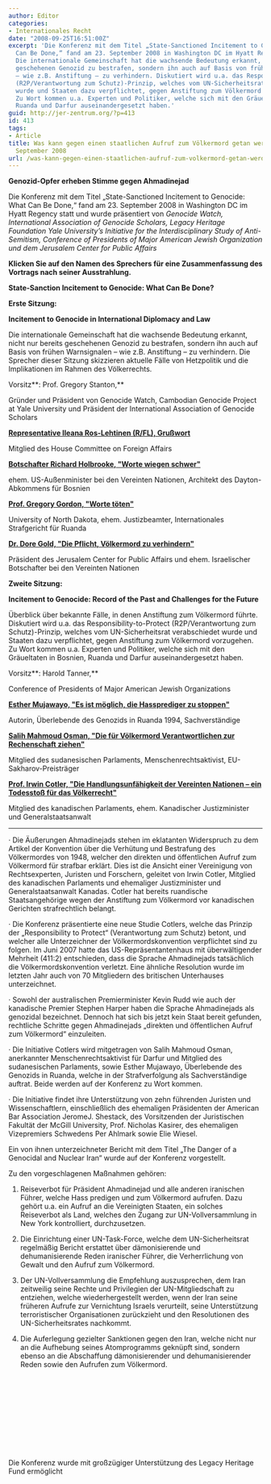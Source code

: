 ```yaml
---
author: Editor
categories:
- Internationales Recht
date: "2008-09-25T16:51:00Z"
excerpt: 'Die Konferenz mit dem Titel „State-Sanctioned Incitement to Genocide: What
  Can Be Done,“ fand am 23. September 2008 in Washington DC im Hyatt Regency statt.
  Die internationale Gemeinschaft hat die wachsende Bedeutung erkannt, nicht nur bereits
  geschehenen Genozid zu bestrafen, sondern ihn auch auf Basis von frühen Warnsignalen
  – wie z.B. Anstiftung – zu verhindern. Diskutiert wird u.a. das Responsibility-to-Protect
  (R2P/Verantwortung zum Schutz)-Prinzip, welches vom UN-Sicherheitsrat verabschiedet
  wurde und Staaten dazu verpflichtet, gegen Anstiftung zum Völkermord vorzugehen.
  Zu Wort kommen u.a. Experten und Politiker, welche sich mit den Gräueltaten in Bosnien,
  Ruanda und Darfur auseinandergesetzt haben.'
guid: http://jer-zentrum.org/?p=413
id: 413
tags:
- Article
title: Was kann gegen einen staatlichen Aufruf zum Völkermord getan werden? JCPA-Konferenz
  September 2008
url: /was-kann-gegen-einen-staatlichen-aufruf-zum-volkermord-getan-werden-jcpa-konferenz-september-2008/
---
```






**Genozid-Opfer erheben Stimme gegen Ahmadinejad**



 




Die Konferenz mit dem Titel „State-Sanctioned Incitement to Genocide: What Can Be Done,“ fand am 23. September 2008 in Washington DC im Hyatt Regency statt und wurde präsentiert von *Genocide Watch, International Association of Genocide Scholars, Legacy Heritage Foundation Yale University’s Initiative for the Interdisciplinary Study of Anti-Semitism, Conference of Presidents of Major American Jewish Organization und dem Jerusalem Center for Public Affairs* 


 

**Klicken Sie auf den Namen des Sprechers für eine Zusammenfassung des Vortrags nach seiner Ausstrahlung.**

 

**State-Sanction Incitement to Genocide: What Can Be Done?**



 

**Erste Sitzung:** 

**Incitement to Genocide in International Diplomacy and Law**

 

Die internationale Gemeinschaft hat die wachsende Bedeutung erkannt, nicht nur bereits geschehenen Genozid zu bestrafen, sondern ihn auch auf Basis von frühen Warnsignalen – wie z.B. Anstiftung – zu verhindern. Die Sprecher dieser Sitzung skizzieren aktuelle Fälle von Hetzpolitik und die Implikationen im Rahmen des Völkerrechts.

 

Vorsitz**: Prof. Gregory Stanton,** 

Gründer und Präsident von Genocide Watch, Cambodian Genocide Project at Yale University und Präsident der International Association of Genocide Scholars

 







[**Representative Ileana Ros-Lehtinen (R/FL), Grußwort**]("http://jer-zentrum.org/ViewArticle.aspx?ArticleId=168") 

Mitglied des House Committee on Foreign Affairs

 

[**Botschafter Richard Holbrooke, "Worte wiegen schwer"**]("http://jer-zentrum.org/ViewArticle.aspx?ArticleId=170")

ehem. US-Außenminister bei den Vereinten Nationen, Architekt des Dayton-Abkommens für Bosnien

 

[**Prof. Gregory Gordon, "Worte töten"**]("http://jer-zentrum.org/ViewArticle.aspx?ArticleId=171")

University of North Dakota, ehem. Justizbeamter, Internationales Strafgericht für Ruanda

 

[**Dr. Dore Gold, "Die Pflicht, Völkermord zu verhindern"**]("http://jer-zentrum.org/ViewArticle.aspx?ArticleId=174")

Präsident des Jerusalem Center for Public Affairs und ehem. Israelischer Botschafter bei den Vereinten Nationen

 

 

**Zweite Sitzung:**

**Incitement to Genocide: Record of the Past and Challenges for the Future**

 





Überblick über bekannte Fälle, in denen Anstiftung zum Völkermord führte. Diskutiert wird u.a. das Responsibility-to-Protect (R2P/Verantwortung zum Schutz)-Prinzip, welches vom UN-Sicherheitsrat verabschiedet wurde und Staaten dazu verpflichtet, gegen Anstiftung zum Völkermord vorzugehen. Zu Wort kommen u.a. Experten und Politiker, welche sich mit den Gräueltaten in Bosnien, Ruanda und Darfur auseinandergesetzt haben.

 

Vorsitz**: Harold Tanner,**

Conference of Presidents of Major American Jewish Organizations



 

[**Esther Mujawayo, "Es ist möglich, die Hassprediger zu stoppen"**]("http://jer-zentrum.org/ViewArticle.aspx?ArticleId=175")

Autorin, Überlebende des Genozids in Ruanda 1994, Sachverständige

 

[**Salih Mahmoud Osman, "Die für Völkermord Verantwortlichen zur Rechenschaft ziehen"**]("http://jer-zentrum.org/ViewArticle.aspx?ArticleId=176")

Mitglied des sudanesischen Parlaments, Menschenrechtsaktivist, EU-Sakharov-Preisträger

 

[**Prof. Irwin Cotler, "Die Handlungsunfähigkeit der Vereinten Nationen – ein Todesstoß für das Völkerrecht"**]("http://jer-zentrum.org/ViewArticle.aspx?ArticleId=177")

Mitglied des kanadischen Parlaments, ehem. Kanadischer Justizminister und Generalstaatsanwalt

 

****

· Die Äußerungen Ahmadinejads stehen im eklatanten Widerspruch zu dem Artikel der Konvention über die Verhütung und Bestrafung des Völkermordes von 1948, welcher den direkten und öffentlichen Aufruf zum Völkermord für strafbar erklärt. Dies ist die Ansicht einer Vereinigung von Rechtsexperten, Juristen und Forschern, geleitet von Irwin Cotler, Mitglied des kanadischen Parlaments und ehemaliger Justizminister und Generalstaatsanwalt Kanadas. Cotler hat bereits ruandische Staatsangehörige wegen der Anstiftung zum Völkermord vor kanadischen Gerichten strafrechtlich belangt.

 

· Die Konferenz präsentierte eine neue Studie Cotlers, welche das Prinzip der „Responsibility to Protect“ (Verantwortung zum Schutz) betont, und welcher alle Unterzeichner der Völkermordskonvention verpflichtet sind zu folgen. Im Juni 2007 hatte das US-Repräsentantenhaus mit überwältigender Mehrheit (411:2) entschieden, dass die Sprache Ahmadinejads tatsächlich die Völkermordskonvention verletzt. Eine ähnliche Resolution wurde im letzten Jahr auch von 70 Mitgliedern des britischen Unterhauses unterzeichnet.

 

· Sowohl der australischen Premierminister Kevin Rudd wie auch der kanadische Premier Stephen Harper haben die Sprache Ahmadinejads als genozidal bezeichnet. Dennoch hat sich bis jetzt kein Staat bereit gefunden, rechtliche Schritte gegen Ahmadinejads „direkten und öffentlichen Aufruf zum Völkermord“ einzuleiten.

 

· Die Initiative Cotlers wird mitgetragen von Salih Mahmoud Osman, anerkannter Menschenrechtsaktivist für Darfur und Mitglied des sudanesischen Parlaments, sowie Esther Mujawayo, Überlebende des Genozids in Ruanda, welche in der Strafverfolgung als Sachverständige auftrat. Beide werden auf der Konferenz zu Wort kommen.

 

· Die Initiative findet ihre Unterstützung von zehn führenden Juristen und Wissenschaftlern, einschließlich des ehemaligen Präsidenten der American Bar Association JeromeJ. Shestack, des Vorsitzenden der Juristischen Fakultät der McGill University, Prof. Nicholas Kasirer, des ehemaligen Vizepremiers Schwedens Per Ahlmark sowie Elie Wiesel. 
 

Ein von ihnen unterzeichneter Bericht mit dem Titel „The Danger of a Genocidal and Nuclear Iran“ wurde auf der Konferenz vorgestellt.

 

 Zu den vorgeschlagenen Maßnahmen gehören:

 

1. Reiseverbot für Präsident Ahmadinejad und alle anderen iranischen Führer, welche Hass predigen und zum Völkermord aufrufen. Dazu gehört u.a. ein Aufruf an die Vereinigten Staaten, ein solches Reiseverbot als Land, welches den Zugang zur UN-Vollversammlung in New York kontrolliert, durchzusetzen.

 

2. Die Einrichtung einer UN-Task-Force, welche dem UN-Sicherheitsrat regelmäßig Bericht erstattet über dämonisierende und dehumanisierende Reden iranischer Führer, die Verherrlichung von Gewalt und den Aufruf zum Völkermord.

 

3. Der UN-Vollversammlung die Empfehlung auszusprechen, dem Iran zeitweilig seine Rechte und Privilegien der UN-Mitgliedschaft zu entziehen, welche wiederhergestellt werden, wenn der Iran seine früheren Aufrufe zur Vernichtung Israels verurteilt, seine Unterstützung terroristischer Organisationen zurückzieht und den Resolutionen des UN-Sicherheitsrates nachkommt.

 

4. Die Auferlegung gezielter Sanktionen gegen den Iran, welche nicht nur an die Aufhebung seines Atomprogramms geknüpft sind, sondern ebenso an die Abschaffung dämonisierender und dehumanisierender Reden sowie den Aufrufen zum Völkermord.

  

<iframe frameborder=""0"" height=""354"" height:="" marginheight=""0"" marginwidth=""0"" name=""M-L-Player"" scrolling=""no"" src=""http://www.media-line.co.il/media-line-player/jcpa/player.aspx?u=/Washington_Conference/Washington-Dc-Conference.wmv"" style=""WIDTH:" width=""394""></iframe>


 

Die Konferenz wurde mit großzügiger Unterstützung des Legacy Heritage Fund ermöglicht



